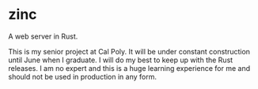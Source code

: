 zinc
====

A web server in Rust.

This is my senior project at Cal Poly. It will be under constant construction
until June when I graduate. I will do my best to keep up with the Rust releases. I am no expert and this is a huge learning experience for me and should not be used in production in any form.
